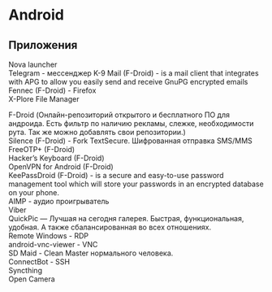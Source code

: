 ﻿# Android

## Приложения
Nova launcher  
Telegram - мессенджер
K-9 Mail (F-Droid) - is a mail client that integrates with APG to allow you easily send and receive GnuPG encrypted emails  
Fennec (F-Droid) - Firefox  
X-Plore File Manager  

F-Droid (Онлайн-репозиторий открытого и бесплатного ПО для андроида. Есть фильтр по наличию рекламы, слежке, необходимости рута. Так же можно добавлять свои репозитории.)  
Silence (F-Droid) - Fork TextSecure. Шифрованная отправка SMS/MMS  
FreeOTP+ (F-Droid)  
Hacker’s Keyboard (F-Droid)  
OpenVPN for Android (F-Droid)  
KeePassDroid (F-Droid) - is a secure and easy-to-use password management tool which will store your passwords in an encrypted database on your phone.  
AIMP - аудио проигрыватель  
Viber  
QuickPic — Лучшая на сегодня галерея. Быстрая, функциональная, удобная. А также сбалансированная во всех отношениях.  
Remote Windows - RDP  
android-vnc-viewer - VNC  
SD Maid - Clean Master нормального человека.  
ConnectBot - SSH  
Syncthing  
Open Camera  
